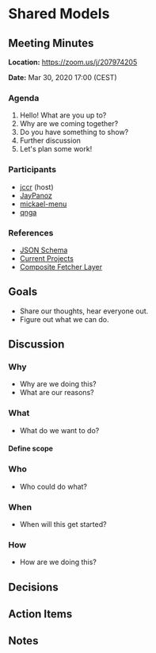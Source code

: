 # Shared Models

## Meeting Minutes

**Location:** https://zoom.us/j/207974205

**Date:** Mar 30, 2020 17:00 (CEST)

### Agenda

1. Hello! What are you up to?
2. Why are we coming together?
3. Do you have something to show?
4. Further discussion
5. Let's plan some work!

### Participants

- [jccr](https://github.com/jccr) (host)
- [JayPanoz](https://github.com/JayPanoz)
- [mickael-menu](https://github.com/mickael-menu)
- [qnga](https://github.com/qnga)

### References

- [JSON Schema](https://github.com/readium/webpub-manifest/tree/master/schema)
- [Current Projects](https://github.com/readium/architecture/blob/master/projects.md)
- [Composite Fetcher Layer](https://github.com/mickael-menu/architecture/blob/proposal/composite-fetcher-layer/proposals/002-composite-fetcher-layer.md)

## Goals

- Share our thoughts, hear everyone out.
- Figure out what we can do.

## Discussion

### Why

- Why are we doing this?
- What are our reasons?

### What

- What do we want to do?

#### Define scope

### Who

- Who could do what?

### When

- When will this get started?

### How

- How are we doing this?

## Decisions

## Action Items

## Notes
